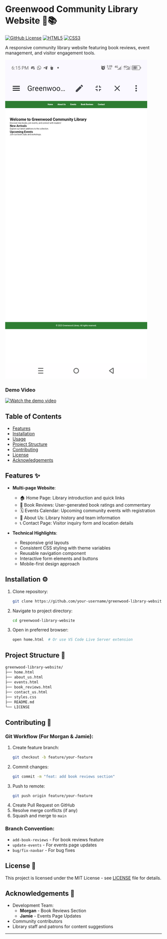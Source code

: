# Greenwood Community Library Website 🌳📚

[![GitHub License](https://img.shields.io/badge/license-MIT-green)](LICENSE)
[![HTML5](https://img.shields.io/badge/HTML-5-orange)](https://developer.mozilla.org/en-US/docs/Web/HTML)
[![CSS3](https://img.shields.io/badge/CSS-3-blue)](https://developer.mozilla.org/en-US/docs/Web/CSS)

A responsive community library website featuring book reviews, event management, and visitor engagement tools.

![Library Website Preview](greenwood.png)

### Demo Video

[![Watch the demo video](https://img.youtube.com/vi/VIDEO_ID/0.jpg)](https://drive.google.com/file/d/1R_e8P-wzcC54EorPsb8na1606-Cyh1CN/view?usp=drivesdk)

## Table of Contents
- [Features](#features)
- [Installation](#installation)
- [Usage](#usage)
- [Project Structure](#project-structure)
- [Contributing](#contributing)
- [License](#license)
- [Acknowledgements](#acknowledgements)

## Features ✨
- **Multi-page Website**:
  - 🏠 Home Page: Library introduction and quick links
  - 📖 Book Reviews: User-generated book ratings and commentary
  - 🗓 Events Calendar: Upcoming community events with registration
  - 👥 About Us: Library history and team information
  - 📞 Contact Page: Visitor inquiry form and location details

- **Technical Highlights**:
  - Responsive grid layouts
  - Consistent CSS styling with theme variables
  - Reusable navigation component
  - Interactive form elements and buttons
  - Mobile-first design approach

## Installation ⚙️
1. Clone repository:
   ```bash
   git clone https://github.com/your-username/greenwood-library-website.git
   ```
2. Navigate to project directory:
   ```bash
   cd greenwood-library-website
   ```
3. Open in preferred browser:
   ```bash
   open home.html  # Or use VS Code Live Server extension
   ```

## Project Structure 📂
```
greenwood-library-website/
├── home.html
├── about_us.html
├── events.html
├── book_reviews.html
├── contact_us.html
├── styles.css
├── README.md
└── LICENSE
```

## Contributing 🤝
### Git Workflow (For Morgan & Jamie):
1. Create feature branch:
   ```bash
   git checkout -b feature/your-feature
   ```
2. Commit changes:
   ```bash
   git commit -m "feat: add book reviews section"
   ```
3. Push to remote:
   ```bash
   git push origin feature/your-feature
   ```
4. Create Pull Request on GitHub
5. Resolve merge conflicts (if any)
6. Squash and merge to `main`

### Branch Convention:
- `add-book-reviews` - For book reviews feature
- `update-events` - For events page updates
- `bug/fix-navbar` - For bug fixes

## License 📄
This project is licensed under the MIT License - see [LICENSE](LICENSE) file for details.

## Acknowledgements 🙏
- Development Team:
  - **Morgan** - Book Reviews Section
  - **Jamie** - Events Page Updates
- Community contributors
- Library staff and patrons for content suggestions

---